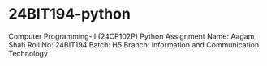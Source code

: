 # 24BIT194-python
Computer Programming-II (24CP102P) Python Assignment
Name: Aagam Shah
Roll No: 24BIT194
Batch: H5
Branch: Information and Communication Technology
